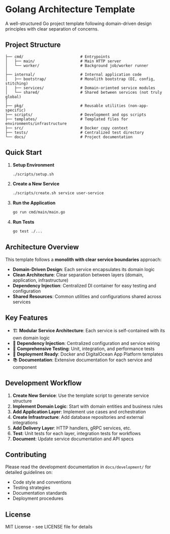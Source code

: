 # Golang Architecture Template

A well-structured Go project template following domain-driven design principles with clear separation of concerns.

## Project Structure

```
├── cmd/                         # Entrypoints
│   ├── main/                    # Main HTTP server
│   └── worker/                  # Background job/worker runner
│
├── internal/                    # Internal application code
│   ├── bootstrap/               # Monolith bootstrap (DI, config, stitching)
│   ├── services/                # Domain-oriented service modules
│   └── shared/                  # Shared between services (not truly global)
│
├── pkg/                         # Reusable utilities (non-app-specific)
├── scripts/                     # Development and ops scripts
├── templates/                   # Templated files for environments/infrastructure
├── src/                         # Docker copy context
├── tests/                       # Centralized test directory
└── docs/                        # Project documentation
```

## Quick Start

1. **Setup Environment**
   ```bash
   ./scripts/setup.sh
   ```

2. **Create a New Service**
   ```bash
   ./scripts/create.sh service user-service
   ```

3. **Run the Application**
   ```bash
   go run cmd/main/main.go
   ```

4. **Run Tests**
   ```bash
   go test ./...
   ```

## Architecture Overview

This template follows a **monolith with clear service boundaries** approach:

- **Domain-Driven Design**: Each service encapsulates its domain logic
- **Clean Architecture**: Clear separation between layers (domain, application, infrastructure)
- **Dependency Injection**: Centralized DI container for easy testing and configuration
- **Shared Resources**: Common utilities and configurations shared across services

## Key Features

- 🏗️ **Modular Service Architecture**: Each service is self-contained with its own domain logic
- 🔧 **Dependency Injection**: Centralized configuration and service wiring
- 📝 **Comprehensive Testing**: Unit, integration, and performance tests
- 🚀 **Deployment Ready**: Docker and DigitalOcean App Platform templates
- 📚 **Documentation**: Extensive documentation for each service and component

## Development Workflow

1. **Create New Service**: Use the template script to generate service structure
2. **Implement Domain Logic**: Start with domain entities and business rules
3. **Add Application Layer**: Implement use cases and orchestration
4. **Create Infrastructure**: Add database repositories and external integrations
5. **Add Delivery Layer**: HTTP handlers, gRPC services, etc.
6. **Test**: Unit tests for each layer, integration tests for workflows
7. **Document**: Update service documentation and API specs

## Contributing

Please read the development documentation in `docs/development/` for detailed guidelines on:

- Code style and conventions
- Testing strategies
- Documentation standards
- Deployment procedures

## License

MIT License - see LICENSE file for details 